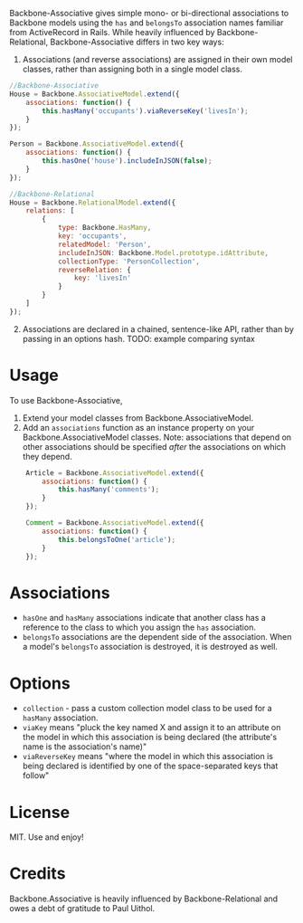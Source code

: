 Backbone-Associative gives simple mono- or bi-directional associations
to Backbone models using the `has` and `belongsTo` association names
familiar from ActiveRecord in Rails. While heavily influenced by
Backbone-Relational, Backbone-Associative differs in two key ways:

1. Associations (and reverse associations) are assigned in their own model classes,
rather than assigning both in a single model class.

```javascript
//Backbone-Associative
House = Backbone.AssociativeModel.extend({
    associations: function() {
        this.hasMany('occupants').viaReverseKey('livesIn');
    }
});

Person = Backbone.AssociativeModel.extend({
    associations: function() {
        this.hasOne('house').includeInJSON(false);
    }
});

//Backbone-Relational
House = Backbone.RelationalModel.extend({
    relations: [
        {
            type: Backbone.HasMany,
            key: 'occupants',
            relatedModel: 'Person',
            includeInJSON: Backbone.Model.prototype.idAttribute,
            collectionType: 'PersonCollection',
            reverseRelation: {
                key: 'livesIn'
            }
        }
    ]
});
```
2. Associations are declared in a chained, sentence-like API, rather
   than by passing in an options hash.  TODO: example comparing syntax

# Usage
To use Backbone-Associative,

1. Extend your model classes from Backbone.AssociativeModel.
2. Add an `associations` function as an instance property on your Backbone.AssociativeModel classes. Note: associations that depend on other associations should be specified *after* the associations on which they depend.

```javascript
    Article = Backbone.AssociativeModel.extend({
        associations: function() {
            this.hasMany('comments');
        }
    });

    Comment = Backbone.AssociativeModel.extend({
        associations: function() {
            this.belongsToOne('article');
        }
    });
```
# Associations
* `hasOne` and `hasMany` associations indicate that another class has a
reference to the class to which you assign the `has` association.
* `belongsTo` associations are the dependent side of the association.  When a model's `belongsTo` association is destroyed,
it is destroyed as well.

# Options
* `collection` - pass a custom collection model class to be used for a `hasMany` association.
* `viaKey` means "pluck the key named X and assign it to an attribute on the model in which this association is being declared (the attribute's name is the association's name)"
* `viaReverseKey` means "where the model in which this association is being declared is identified by one of the space-separated keys that follow"

# License
MIT.  Use and enjoy!

# Credits
Backbone.Associative is heavily influenced by Backbone-Relational and
owes a debt of gratitude to Paul Uithol.
